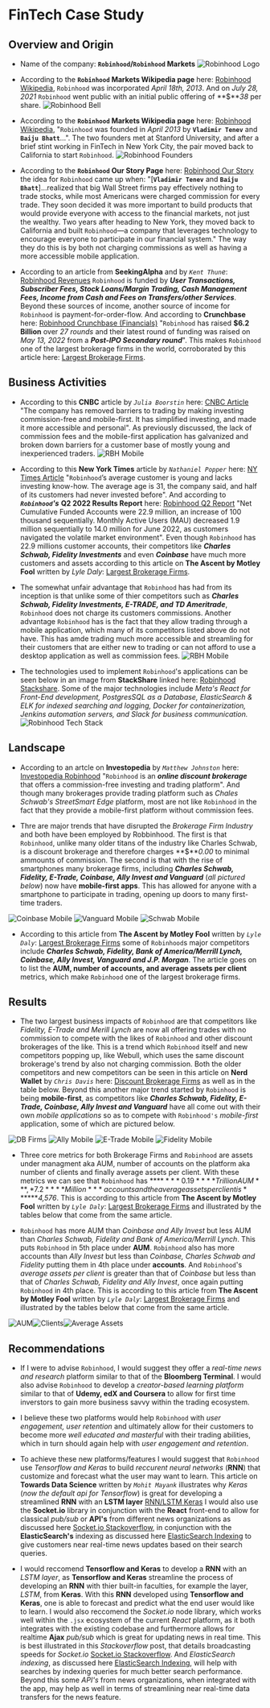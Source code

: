# FinTech Case Study

## Overview and Origin

* Name of the company: **`Robinhood`/`Robinhood` Markets** 
![Robinhood Logo](./assets/robinhood-logo.png)

* According to the **`Robinhood` Markets Wikipedia page** here: [Robinhood Wikipedia](https://tinyurl.com/robinhood-wikipedia]), `Robinhood` was incorporated *April 18th, 2013*. And on *July 28, 2021* `Robinhood` went public with an initial public offering of **$***38* per share. 
![Robinhood Bell](./assets/rbh-bell.jpg)

* According to the **`Robinhood` Markets Wikipedia page** here: [Robinhood Wikipedia](https://tinyurl.com/robinhood-wikipedia]), "`Robinhood` was founded in *April 2013* by **`Vladimir Tenev`** and **`Baiju Bhatt`**...". The two founders met at Stanford University, and after a brief stint working in FinTech in New York City, the pair moved back to California to start `Robinhood`. 
![Robinhood Founders](./assets/Baiju_Bhatt_and_Vlad_Tenev.jpeg)

* According to the **`Robinhood` Our Story Page** here: [Robinhood Our Story](https://tinyurl.com/robinhood-our-story) the idea for `Robinhood` came up when: "[**`Vladimir Tenev`** and **`Baiju Bhatt`**]...realized that big Wall Street firms pay effectively nothing to trade stocks, while most Americans were charged commission for every trade. They soon decided it was more important to build products that would provide everyone with access to the financial markets, not just the wealthy. Two years after heading to New York, they moved back to California and built `Robinhood`—a company that leverages technology to encourage everyone to participate in our financial system." The way they do this is by both not charging commissions as well as having a more accessible mobile application.

* According to an article from **SeekingAlpha** and by *`Kent Thun`e*: [Robinhood Revenues](https://tinyurl.com/robinhood-revenues) `Robinhood` is funded by ***User Transactions, Subscriber Fees, Stock Loans/Margin Trading, Cash Management Fees, Income from Cash and Fees on Transfers/other Services***. Beyond these sources of income, another source of income for `Robinhood` is payment-for-order-flow. And according to **Crunchbase** here: [Robinhood Crunchbase (Financials)](https://tinyurl.com/robinhood-cb-financials) "`Robinhood` has raised **$6.2 Billion** over *27 rounds* and their latest round of funding was raised on *May 13, 2022* from a ***Post-IPO Secondary round***". This makes `Robinhood` one of the largest brokerage firms in the world, corroborated by this article here: [Largest Brokerage Firms](https://tinyurl.com/largest-brokerage-firms).


## Business Activities

* According to this **CNBC** article by *`Julia Boorstin`* here: [CNBC Article](https://tinyurl.com/robinhood-disruptive) "The company has removed barriers to trading by making investing commission-free and mobile-first. It has simplified investing, and made it more accessible and personal". As previously discussed, the lack of commission fees and the mobile-first application has galvanized and broken down barriers for a customer base of mostly young and inexperienced traders.
![RBH Mobile](./assets/rbh-walk.gif)

* According to this **New York Times** article by *`Nathaniel Popper`* here: [NY Times Article](https://tinyurl.com/robinhood-customers) "`Robinhood`’s average customer is young and lacks investing know-how. The average age is 31, the company said, and half of its customers had never invested before". And according to ***`Robinhood`'s*** **Q2 2022 Results Report** here: [Robinhood Q2 Report](https://tinyurl.com/robinhood-Q2-2022) "Net Cumulative Funded Accounts were 22.9 million, an increase of 100 thousand sequentially. Monthly Active Users (MAU) decreased 1.9 million sequentially to 14.0 million for June 2022, as customers navigated the volatile market environment". Even though `Robinhood` has 22.9 millions customer accounts, their competitors like ***Charles Schwab, Fidelity Investments*** and even ***Coinbase*** have much more customers and assets according to this article on **The Ascent by Motley Fool** written by *Lyle Daly*: [Largest Brokerage Firms](https://tinyurl.com/largest-brokerage-firms).

* The somewhat unfair advantage that `Robinhood` has had from its inception is that unlike some of thier competitors such as ***Charles Schwab, Fidelity Investments, E-TRADE, and TD Ameritrade***, `Robinhood` does not charge its customers commissions. Another advantage `Robinhood` has is the fact that they allow trading through a mobile application, which many of its competitors listed above do not have. This has amde trading much more accessible and streamling for their customers that are either new to trading or can not afford to use a desktop application as well as commission fees. 
![RBH Mobile](./assets/rbh-mobile-2.jpeg)

* The technologies used to implement `Robinhood`'s applications can be seen below in an image from **StackShare** linked here: [Robinhood Stackshare](https://tinyurl.com/robinhood-stackshare). Some of the major technologies include *Meta's React for Front-End development, PostgresSQL as a Database, ElasticSearch & ELK for indexed searching and logging, Docker for containerization, Jenkins automation servers, and Slack for business communication.* 
![Robinhood Tech Stack](./assets/Robinhood-Tech-Stack.png)


## Landscape

* According to an artcle on **Investopedia** by *`Matthew Johnston`* here: [Investopedia Robinhood](https://tinyurl.com/robinhood-investopedia) "`Robinhood` is an ***online discount brokerage*** that offers a commission-free investing and trading platform". And though many brokerages provide trading platform such as *Chales Schwab's StreetSmart Edge* platform, most are not like `Robinhood` in the fact that they provide a mobile-first platform without commission fees.

* Thre are  major trends that have disrupted the *Brokerage Firm Industry* and both have been employed by Robbinhood. The first is that `Robinhood`, unlike many older titans of the industry like Charles Schwab, is a discount brokerage and therefore charges **$***0.00* to minimal ammounts of commission. The second is that with the rise of smartphones many brokerage firms, including ***Charles Schwab, Fidelity, E-Trade, Coinbase, Ally Invest and Vanguard*** (*all pictured below*) now have **mobile-first apps**. This has allowed for anyone with a smartphone to participate in trading, opening up doors to many first-time traders. 

![Coinbase Mobile](./assets/Coinbase-Mobile.webp) ![Vanguard Mobile](./assets/vanguard-mobile.png) ![Schwab Mobile](./assets/Schwab-Mobile.jpeg)

* According to this article from **The Ascent by Motley Fool** written by *`Lyle Daly`*: [Largest Brokerage Firms](https://tinyurl.com/largest-brokerage-firms) some of `Robinhood`s major competitors include ***Charles Schwab, Fidelity, Bank of America/Merrill Lynch, Coinbase, Ally Invest, Vanguard and J.P. Morgan***. The article goes on to list the **AUM, number of accounts, and average assets per client** metrics, which make `Robinhood` one of the largest brokerage firms.

## Results

* The two largest business impacts of `Robinhood` are that competitors like *Fidelity, E-Trade and Merill Lynch* are now all offering trades with no commission to compete with the likes of `Robinhood` and other discount brokerages of the like. This is a trend which `Robinhood` itself and new competitors popping up, like Webull, which uses the same discount brokerage's trend by also not charging commission. Both the older competitors and new competitors can be seen in this article on **Nerd Wallet** by *`Chris Davis`* here: [Discount Brokerage Firms](https://tinyurl.com/db-firms) as well as in the table below. Beyond this another major trend started by `Robinhood` is being **mobile-first**, as competitors like ***Charles Schwab, Fidelity, E-Trade, Coinbase, Ally Invest and Vanguard*** have all come out with their own *mobile applications* so as to compete with `Robinhood's` *mobile-first* application, some of which are pictured below.

![DB Firms](./assets/db-firms.png)
![Ally Mobile](./assets/Ally-Mobile.webp) ![E-Trade Mobile](./assets/E-Trade-Mobile.webp) ![Fidelity Mobile](./assets/Fidelity-Mobile.png) 

* Three core metrics for both Brokerage Firms and `Robinhood` are assets under managment aka AUM, number of accounts on the platform aka number of clients and finally average assets per client. With these metrics we can see that `Robinhood` has ***$****0.19* ***Trillion AUM***, *7.2* ***Million*** accounts and the average assets per client is ***$****4,576*. This is according to this article from **The Ascent by Motley Fool** written by *`Lyle Daly`*: [Largest Brokerage Firms](https://tinyurl.com/largest-brokerage-firms) and illustrated by the tables below that come from the same article. 

* `Robinhood` has more AUM than *Coinbase and Ally Invest* but less AUM than *Charles Schwab, Fidelity and Bank of America/Merrill Lynch*. This puts `Robinhood` in 5th place under **AUM**. `Robinhood` also has more accounts than *Ally Invest* but less than *Coinbase, Charles Schwab and Fidelity* putting them in 4th place under **accounts**. And `Robinhood`'s *average assets per client* is greater than that of *Coinbase* but less than that of *Charles Schwab, Fidelity and Ally Invest*, once again putting `Robinhood` in 4th place. This is according to this article from **The Ascent by Motley Fool** written by *`Lyle Daly`*: [Largest Brokerage Firms](https://tinyurl.com/largest-brokerage-firms) and illustrated by the tables below that come from the same article.

![AUM](./assets/AUM.png)![Clients](./assets/Clients.png)![Average Assets](./assets/AVC.png)

## Recommendations

* If I were to advise `Robinhood`, I would suggest they offer a *real-time news and research* platform similar to that of the **Bloomberg Terminal**. I would also advise `Robinhood` to develop a *creator-based learning platform* similar to that of **Udemy, edX and Coursera** to allow for first time inverstors to gain more business savvy within the trading ecosystem.

* I believe these two platforms would help `Robinhood` with *user engagement, user retention* and ultimately allow for their customers to become more *well educated and masterful* with their trading abilities, which in turn should again help with *user engagement and retention*.

* To achieve these new platforms/features I would suggest that `Robinhood` use *Tensorflow and Keras* to build *reccurent neural networks* (**RNN**) that customize and forecast what the user may want to learn. This article on **Towards Data Science** written by *`Mohit Mayank`* illustrates why *Keras* (*now the default api for Tensorflow*) is great for developing a streamlined **RNN** with an **LSTM layer** [RNN/LSTM Keras](https://tinyurl.com/tds-keras) I would also use the **Socket.io** library in conjunction with the **React** front-end to allow for classical *pub/sub* or **API's** from different news organizations as discussed here [Socket.io Stackoverflow](https://tinyurl.com/socket-io-stackoverflow), in conjunction with the **ElasticSearch's** indexing as discussed here [ElasticSearch Indexing](https://tinyurl.com/elasticsearch-indexing) to give customers near real-time news updates based on their search queries.

* I would reccomend **Tensorflow and Keras** to develop a **RNN** with an *LSTM layer*, as **Tensorflow and Keras** streamline the process of developing an **RNN** with thier built-in faculties, for example the layer, *LSTM*, from **Keras**. With this **RNN** developed using **Tensorflow and Keras**, one is able to forecast and predict what the end user would like to learn. I would also reccomend the *Socket.io* node library, which works well within the `.jsx` ecosystem of the current *React* platform, as it both integrates with the existing codebase and furthermore allows for realtime **Ajax** *pub/sub* which is great for updating news in real time. This is best illustrated in this *Stackoverflow* post, that details broadcasting speeds for *Socket.io* [Socket.io Stackoverflow](https://tinyurl.com/socket-io-stackoverflow). And *ElasticSearch indexing*, as discussed here [ElasticSearch Indexing](https://tinyurl.com/elasticsearch-indexing), will help with searches by indexing queries for much better search performance. Beyond this some *API's* from news organizations, when integrated with the app, may help as well in terms of streamlining near real-time data transfers for the news feature.